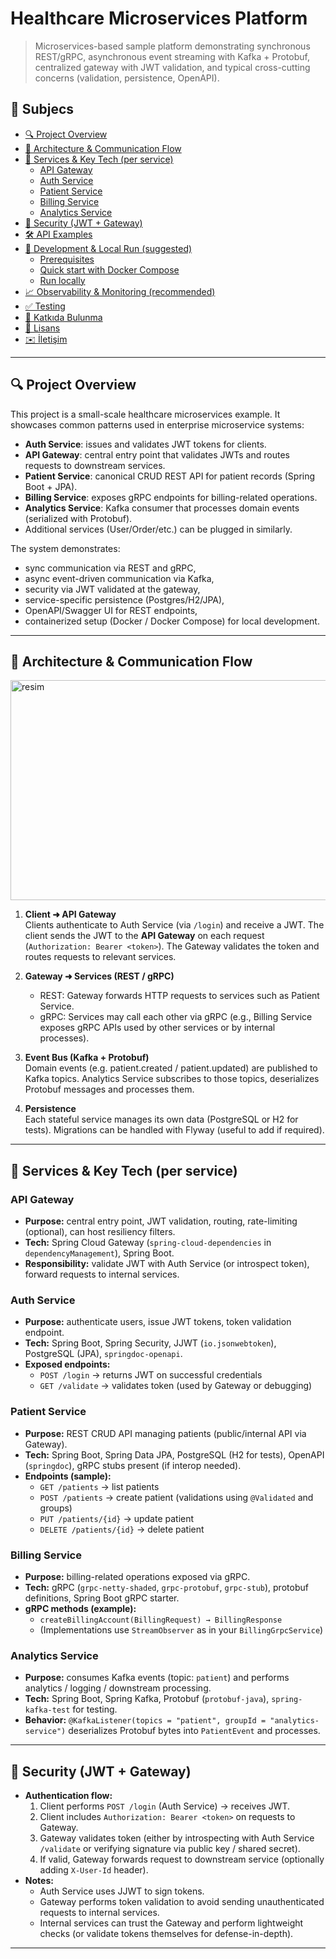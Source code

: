 # Healthcare Microservices Platform

> Microservices-based sample platform demonstrating synchronous REST/gRPC, asynchronous event streaming with Kafka + Protobuf, centralized gateway with JWT validation, and typical cross-cutting concerns (validation, persistence, OpenAPI).


## 📖 Subjecs

*   [🔍 Project Overview](#-project-overview)
*   [🧩 Architecture & Communication Flow](#-architecture--communication-flow)
*   [🧱 Services & Key Tech (per service)](#-services--key-tech-per-service)
    *   [API Gateway](#api-gateway)
    *   [Auth Service](#auth-service)
    *   [Patient Service](#patient-service)
    *   [Billing Service](#billing-service)
    *   [Analytics Service](#analytics-service)
*   [🔐 Security (JWT + Gateway)](#-security-jwt--gateway)
*   [🛠 API Examples](#-api-examples)
*   [🧪 Development & Local Run (suggested)](#-development--local-run-suggested)
    *   [Prerequisites](#prerequisites)
    *   [Quick start with Docker Compose](#quick-start-with-docker-compose)
    *   [Run locally](#run-locally)
*   [📈 Observability & Monitoring (recommended)](#-observability--monitoring-recommended)
*   [✅ Testing](#-testing)
*   [🤝 Katkıda Bulunma](#-katkıda-bulunma)
*   [📄 Lisans](#-lisans)
*   [✉️ İletişim](#-i̇letişim)

---

## 🔍 Project Overview

This project is a small-scale healthcare microservices example. It showcases common patterns used in enterprise microservice systems:

-   **Auth Service**: issues and validates JWT tokens for clients.
-   **API Gateway**: central entry point that validates JWTs and routes requests to downstream services.
-   **Patient Service**: canonical CRUD REST API for patient records (Spring Boot + JPA).
-   **Billing Service**: exposes gRPC endpoints for billing-related operations.
-   **Analytics Service**: Kafka consumer that processes domain events (serialized with Protobuf).
-   Additional services (User/Order/etc.) can be plugged in similarly.

The system demonstrates:
-   sync communication via REST and gRPC,
-   async event-driven communication via Kafka,
-   security via JWT validated at the gateway,
-   service-specific persistence (Postgres/H2/JPA),
-   OpenAPI/Swagger UI for REST endpoints,
-   containerized setup (Docker / Docker Compose) for local development.


---

## 🧩 Architecture & Communication Flow

<img width="630" height="352" alt="resim" src="https://github.com/user-attachments/assets/4f4c6265-76e2-483b-9ce8-a25e65891052" />

1.  **Client ➜ API Gateway**  
    Clients authenticate to Auth Service (via `/login`) and receive a JWT. The client sends the JWT to the **API Gateway** on each request (`Authorization: Bearer <token>`). The Gateway validates the token and routes requests to relevant services.

2.  **Gateway ➜ Services (REST / gRPC)**  
    -   REST: Gateway forwards HTTP requests to services such as Patient Service.  
    -   gRPC: Services may call each other via gRPC (e.g., Billing Service exposes gRPC APIs used by other services or by internal processes).

3.  **Event Bus (Kafka + Protobuf)**  
    Domain events (e.g. patient.created / patient.updated) are published to Kafka topics. Analytics Service subscribes to those topics, deserializes Protobuf messages and processes them.

4.  **Persistence**  
    Each stateful service manages its own data (PostgreSQL or H2 for tests). Migrations can be handled with Flyway (useful to add if required).

---

## 🧱 Services & Key Tech (per service)

### API Gateway
-   **Purpose:** central entry point, JWT validation, routing, rate-limiting (optional), can host resiliency filters.
-   **Tech:** Spring Cloud Gateway (`spring-cloud-dependencies` in `dependencyManagement`), Spring Boot.
-   **Responsibility:** validate JWT with Auth Service (or introspect token), forward requests to internal services.

### Auth Service
-   **Purpose:** authenticate users, issue JWT tokens, token validation endpoint.
-   **Tech:** Spring Boot, Spring Security, JJWT (`io.jsonwebtoken`), PostgreSQL (JPA), `springdoc-openapi`.
-   **Exposed endpoints:**
    -   `POST /login` → returns JWT on successful credentials
    -   `GET /validate` → validates token (used by Gateway or debugging)

### Patient Service
-   **Purpose:** REST CRUD API managing patients (public/internal API via Gateway).
-   **Tech:** Spring Boot, Spring Data JPA, PostgreSQL (H2 for tests), OpenAPI (`springdoc`), gRPC stubs present (if interop needed).
-   **Endpoints (sample):**
    -   `GET /patients` → list patients
    -   `POST /patients` → create patient (validations using `@Validated` and groups)
    -   `PUT /patients/{id}` → update patient
    -   `DELETE /patients/{id}` → delete patient

### Billing Service
-   **Purpose:** billing-related operations exposed via gRPC.
-   **Tech:** gRPC (`grpc-netty-shaded`, `grpc-protobuf`, `grpc-stub`), protobuf definitions, Spring Boot gRPC starter.
-   **gRPC methods (example):**
    -   `createBillingAccount(BillingRequest) → BillingResponse`
    -   (Implementations use `StreamObserver` as in your `BillingGrpcService`)

### Analytics Service
-   **Purpose:** consumes Kafka events (topic: `patient`) and performs analytics / logging / downstream processing.
-   **Tech:** Spring Boot, Spring Kafka, Protobuf (`protobuf-java`), `spring-kafka-test` for testing.
-   **Behavior:** `@KafkaListener(topics = "patient", groupId = "analytics-service")` deserializes Protobuf bytes into `PatientEvent` and processes.

---

## 🔐 Security (JWT + Gateway)
-   **Authentication flow:**
    1.  Client performs `POST /login` (Auth Service) → receives JWT.
    2.  Client includes `Authorization: Bearer <token>` on requests to Gateway.
    3.  Gateway validates token (either by introspecting with Auth Service `/validate` or verifying signature via public key / shared secret).
    4.  If valid, Gateway forwards request to downstream service (optionally adding `X-User-Id` header).
-   **Notes:**
    -   Auth Service uses JJWT to sign tokens.
    -   Gateway performs token validation to avoid sending unauthenticated requests to internal services.
    -   Internal services can trust the Gateway and perform lightweight checks (or validate tokens themselves for defense-in-depth).

---


